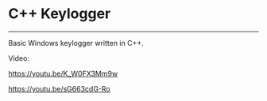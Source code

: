 # C++ Keylogger 
---
Basic Windows keylogger written in C++.

Video:

https://youtu.be/K_W0FX3Mm9w

https://youtu.be/sG663cdG-Ro
